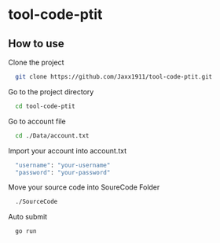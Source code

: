 # tool-code-ptit

## How to use

Clone the project

```bash
  git clone https://github.com/Jaxx1911/tool-code-ptit.git
```

Go to the project directory

```bash
  cd tool-code-ptit
```

Go to account file

```bash
  cd ./Data/account.txt
```

Import your account into account.txt

```bash
  "username": "your-username"
  "password": "your-password"
```

Move your source code into SoureCode Folder

```bash
  ./SourceCode
```

Auto submit

```bash
  go run
```
